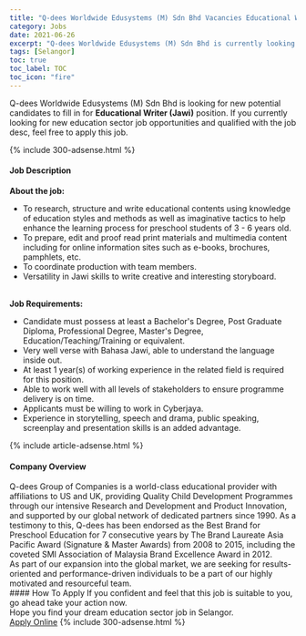 ```yaml
---
title: "Q-dees Worldwide Edusystems (M) Sdn Bhd Vacancies Educational Writer (Jawi)" 
category: Jobs 
date: 2021-06-26 
excerpt: "Q-dees Worldwide Edusystems (M) Sdn Bhd is currently looking for suitable person to fill in the Educational Writer (Jawi) which positioned at Selangor" 
tags: [Selangor] 
toc: true 
toc_label: TOC 
toc_icon: "fire" 
--- 
```


<p>Q-dees Worldwide Edusystems (M) Sdn Bhd is looking for new potential candidates to fill in for <b>Educational Writer (Jawi)</b> position. If you currently looking for new education sector job opportunities and qualified with the job desc, feel free to apply this job.
</p>{% include 300-adsense.html %} 
<div><div><h4>Job Description</h4></div><div><div><span><div><div><strong>About the job:</strong></div><ul><li>To research, structure and write educational contents using knowledge of education styles and methods as well as imaginative tactics to help enhance the learning process for preschool students of 3 - 6 years old.</li><li>To prepare, edit and proof read print materials and multimedia content including for online information sites such as e-books, brochures, pamphlets, etc.</li><li>To coordinate production with team members.</li><li>Versatility in Jawi skills to write creative and interesting storyboard.</li></ul><div><br><strong>Job Requirements:</strong></div><ul><li>Candidate must possess at least a Bachelor's Degree, Post Graduate Diploma, Professional Degree, Master's Degree, Education/Teaching/Training or equivalent.</li><li>Very well verse with Bahasa Jawi, able to understand the language inside out.</li><li>At least 1 year(s) of working experience in the related field is required for this position.</li><li>Able to work well with all levels of stakeholders to ensure programme delivery is on time.</li><li>Applicants must be willing to work in Cyberjaya.</li><li>Experience in storytelling, speech and drama, public speaking, screenplay and presentation skills is an added advantage.</li></ul></div></span></div></div></div> 
{% include article-adsense.html %} 
<div><div><h4>Company Overview</h4></div><div><div><span><div><div>
<div>
		Q-dees Group of Companies is a world-class educational provider with affiliations to US and UK, providing Quality Child Development Programmes through our intensive Research and Development and Product Innovation, and supported by our global network of dedicated partners since 1990. As a testimony to this, Q-dees has been endorsed as the Best Brand for Preschool Education for 7 consecutive years by The Brand Laureate Asia Pacific Award (Signature &amp; Master Awards) from 2008 to 2015, including the coveted SMI Association of Malaysia Brand Excellence Award in 2012.</div>
<div>
		As part of our expansion into the global market, we are seeking for results-oriented and performance-driven individuals to be a part of our highly motivated and resourceful team.</div>
</div></div></span></div></div></div> 
#### How To Apply 
If you confident and feel that this job is suitable to you, go ahead take your action now. <br/> 
Hope you find your dream education sector job in Selangor. <br/> 
<a href="https://www.jobstreet.com.my/en/job/educational-writer-jawi-4599500?jobId=jobstreet-my-job-4599500" class="btn btn--info" target="_blank" rel="nofollow noopenner">Apply Online</a> 
{% include 300-adsense.html %} 